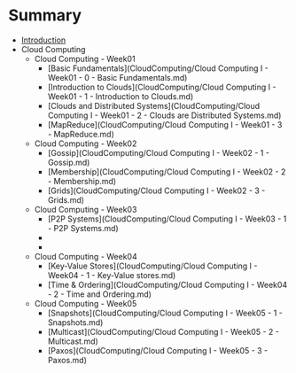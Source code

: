 # Summary

* [Introduction](README.md)
* Cloud Computing
	* Cloud Computing - Week01
		* [Basic Fundamentals](CloudComputing/Cloud Computing I - Week01 - 0 - Basic Fundamentals.md)
		* [Introduction to Clouds](CloudComputing/Cloud Computing I - Week01 - 1 - Introduction to Clouds.md)
		* [Clouds and Distributed Systems](CloudComputing/Cloud Computing I - Week01 - 2 - Clouds are Distributed Systems.md)
		* [MapReduce](CloudComputing/Cloud Computing I - Week01 - 3 - MapReduce.md)
	* Cloud Computing - Week02
		* [Gossip](CloudComputing/Cloud Computing I - Week02 - 1 - Gossip.md)
		* [Membership](CloudComputing/Cloud Computing I - Week02 - 2 - Membership.md)
		* [Grids](CloudComputing/Cloud Computing I - Week02 - 3 - Grids.md)
	* Cloud Computing - Week03
		* [P2P Systems](CloudComputing/Cloud Computing I - Week03 - 1 - P2P Systems.md)
		* []()
		* []()
	* Cloud Computing - Week04
		* [Key-Value Stores](CloudComputing/Cloud Computing I - Week04 - 1 - Key-Value stores.md)
		* [Time & Ordering](CloudComputing/Cloud Computing I - Week04 - 2 - Time and Ordering.md)
	* Cloud Computing - Week05
		* [Snapshots](CloudComputing/Cloud Computing I - Week05 - 1 - Snapshots.md)
		* [Multicast](CloudComputing/Cloud Computing I - Week05 - 2 - Multicast.md)
		* [Paxos](CloudComputing/Cloud Computing I - Week05 - 3 - Paxos.md)
		
